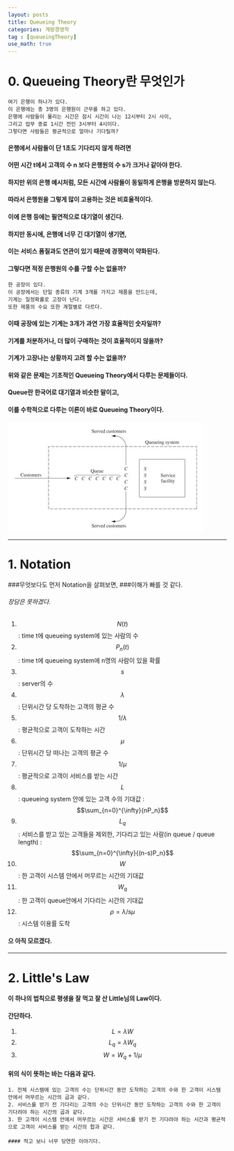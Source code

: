 ```yaml
---
layout: posts
title: Queueing Theory
categories: 계량경영학
tag : [queueingTheory]
use_math: true
---
```


# 0. Queueing Theory란 무엇인가
```
여기 은행이 하나가 있다.  
이 은행에는 총 3명의 은행원이 근무를 하고 있다.  
은행에 사람들이 몰리는 시간은 잠시 시간이 나는 12시부터 2시 사이,  
그리고 업무 종료 1시간 전인 3시부터 4시이다.  
그렇다면 사람들은 평균적으로 얼마나 기다릴까?  
```


#### 은행에서 사람들이 단 1초도 기다리지 않게 하려면  
#### 어떤 시간 t에서 고객의 수 n 보다 은행원의 수 s가 크거나 같아야 한다.  
#### 하지만 위의 은행 예시처럼, 모든 시간에 사람들이 동일하게 은행을 방문하지 않는다.  
#### 따라서 은행원을 그렇게 많이 고용하는 것은 비효율적이다.  
#### 이에 은행 등에는 필연적으로 대기열이 생긴다.  

#### 하지만 동시에, 은행에 너무 긴 대기열이 생기면,  
#### 이는 서비스 품질과도 연관이 있기 때문에 경쟁력이 약화된다.  
#### 그렇다면 적정 은행원의 수를 구할 수는 없을까?  


```
한 공장이 있다. 
이 공장에서는 단일 종류의 기계 3개를 가지고 제품을 만드는데,  
기계는 일정확률로 고장이 난다.  
또한 제품의 수요 또한 계절별로 다르다.  
```
#### 이때 공장에 있는 기계는 3개가 과연 가장 효율적인 숫자일까?  
#### 기계를 처분하거나, 더 많이 구매하는 것이 효율적이지 않을까?  
#### 기계가 고장나는 상황까지 고려 할 수는 없을까?  

#### 위와 같은 문제는 기초적인 Queueing Theory에서 다루는 문제들이다.  
#### Queue란 한국어로 대기열과 비슷한 말이고,  
#### 이를 수학적으로 다루는 이론이 바로 Queueing Theory이다.  

![queue_basic](./queue_basic.JPG)

---

# 1. Notation 

###무엇보다도 먼저 Notation을 살펴보면, 
###이해가 빠를 것 같다. 
###### 장담은 못하겠다. 

1. $$N(t)$$ : time t에 queueing system에 있는 사람의 수
2. $$P_n(t)$$ : time t에 queueing system에 n명의 사람이 있을 확률
3. $$s$$ : server의 수 
4. $$\lambda$$ : 단위시간 당 도착하는 고객의 평균 수 
5. $$1/\lambda$$ : 평균적으로 고객이 도착하는 시간 
5. $$\mu$$ : 단위시간 당 떠나는 고객의 평균 수 
7. $$1/\mu$$ : 평균적으로 고객이 서비스를 받는 시간 
8.  $$L$$ : queueing system 안에 있는 고객 수의 기대값 : $$\sum_{n=0}^{\infty}{nP_n}$$
9. $$L_q$$ : 서비스를 받고 있는 고객들을 제외한, 기다리고 있는 사람(in queue / queue length) : $$\sum_{n=0}^{\infty}{(n-s)P_n}$$
10. $$W$$ : 한 고객이 시스템 안에서 머무르는 시간의 기대값 
11. $$W_q$$ : 한 고객이 queue안에서 기다리는 시간의 기대값
12. $$\rho = \lambda/s\mu$$ : 시스템 이용률 도착

#### 으 아직 모르겠다. 

---

# 2. Little's Law 
#### 이 하나의 법칙으로 평생을 잘 먹고 잘 산 Little님의 Law이다. 
#### 간단하다. 
1. $$ L = \lambda W$$
2. $$ L_q = \lambda W_q$$
3. $$ W = W_q + 1/\mu $$

#### 위의 식이 뜻하는 바는 다음과 같다. 
```
1. 전체 시스템에 있는 고객의 수는 단위시간 동안 도착하는 고객의 수와 한 고객이 시스템 안에서 머무르는 시간의 곱과 같다. 
2. 서비스를 받기 전 기다리는 고객의 수는 단위시간 동안 도착하는 고객의 수와 한 고객이 기다려야 하는 시간의 곱과 같다. 
3. 한 고객이 시스템 안에서 머무르는 시간은 서비스를 받기 전 기다려야 하는 시간과 평균적으로 고객이 서비스를 받는 시간의 합과 같다. 

#### 적고 보니 너무 당연한 이야기다. 









